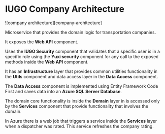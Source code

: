 # IUGO Company Architecture

![company architecture][company-architecture]

Microservice that provides the domain logic for transportation companies.

It exposes the **Web API** component.

Uses the **IUGO Security** component that validates that a specific user is in a specific role using the **Yuxi security** component for any call to the exposed methods inside the **Web API** component.

It has an **Infrastructure** layer that provides common utilities functionality in the **Utils** component and data access layer in the **Data Access** component.

The **Data Access** component is implemented using Entity Framework Code First and saves data into an **Azure SQL Server Database**.

The domain core functionality is inside the **Domain** layer in is accessed only by the **Services** component that provide functionality that involves the domain.

In Azure there is a web job that triggers a service inside the **Services** layer when a dispatcher was rated. This service refreshes the company rating. 
